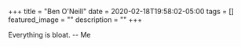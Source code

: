 +++
title =  "Ben O'Neill"
date = 2020-02-18T19:58:02-05:00
tags = []
featured_image = ""
description = ""
+++

Everything is bloat. -- Me
